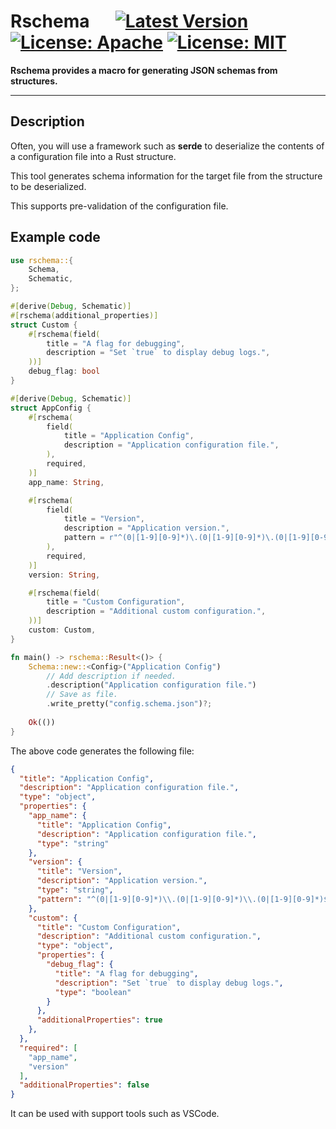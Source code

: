 # Rschema &emsp; [![Latest Version]][crates.io] [![License: Apache]][Apache 2.0] [![License: MIT]][MIT]

[Latest Version]: https://img.shields.io/crates/v/rschema.svg
[crates.io]: https://crates.io/crates/rschema
[License: Apache]: https://img.shields.io/badge/License-Apache_2.0-blue.svg
[Apache 2.0]: https://opensource.org/licenses/Apache-2.0
[License: MIT]: https://img.shields.io/badge/License-MIT-yellow.svg
[MIT]: https://opensource.org/licenses/MIT

**Rschema provides a macro for generating JSON schemas from structures.**

---

## Description

Often, you will use a framework such as **serde** to deserialize the contents of a configuration file into a Rust structure.

This tool generates schema information for the target file from the structure to be deserialized.

This supports pre-validation of the configuration file.

## Example code

```rust
use rschema::{
    Schema,
    Schematic,
};

#[derive(Debug, Schematic)]
#[rschema(additional_properties)]
struct Custom {
    #[rschema(field(
        title = "A flag for debugging",
        description = "Set `true` to display debug logs.",
    ))]
    debug_flag: bool
}

#[derive(Debug, Schematic)]
struct AppConfig {
    #[rschema(
        field(
            title = "Application Config",
            description = "Application configuration file.",
        ),
        required,
    )]
    app_name: String,

    #[rschema(
        field(
            title = "Version",
            description = "Application version.",
            pattern = r"^(0|[1-9][0-9]*)\.(0|[1-9][0-9]*)\.(0|[1-9][0-9]*)$",
        ),
        required,
    )]
    version: String,

    #[rschema(field(
        title = "Custom Configuration",
        description = "Additional custom configuration.",
    ))]
    custom: Custom,
}

fn main() -> rschema::Result<()> {
    Schema::new::<Config>("Application Config")
        // Add description if needed.
        .description("Application configuration file.")
        // Save as file.
        .write_pretty("config.schema.json")?;
    
    Ok(())
}
```

The above code generates the following file:

```json
{
  "title": "Application Config",
  "description": "Application configuration file.",
  "type": "object",
  "properties": {
    "app_name": {
      "title": "Application Config",
      "description": "Application configuration file.",
      "type": "string"
    },
    "version": {
      "title": "Version",
      "description": "Application version.",
      "type": "string",
      "pattern": "^(0|[1-9][0-9]*)\\.(0|[1-9][0-9]*)\\.(0|[1-9][0-9]*)$"
    },
    "custom": {
      "title": "Custom Configuration",
      "description": "Additional custom configuration.",
      "type": "object",
      "properties": {
        "debug_flag": {
          "title": "A flag for debugging",
          "description": "Set `true` to display debug logs.",
          "type": "boolean"
        }
      },
      "additionalProperties": true
    },
  },
  "required": [
    "app_name",
    "version"
  ],
  "additionalProperties": false
}
```

It can be used with support tools such as VSCode.
